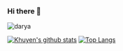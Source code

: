 ### Hi there 👋

![darya](https://user-images.githubusercontent.com/108394058/190146163-c145223a-86bb-4fcd-9139-0a16355c1225.jpg)


[![Khuyen's github stats](https://github-readme-stats.vercel.app/api?username=TheSalimi&count_private=true&show_icons=true&theme=radical&hide_rank=false)](https://github.com/anuraghazra/github-readme-stats)
[![Top Langs](https://github-readme-stats.vercel.app/api/top-langs/?username=TheSalimi&layout=compact)](https://github.com/anuraghazra/github-readme-stats)
